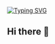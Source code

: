 [![Typing SVG](https://readme-typing-svg.demolab.com/?line=Hey+its+DeMarko+;Second+line+of+text)](https://git.io/typing-svg)

## Hi there 👋

<!--
**demarkoLfulcher/demarkoLfulcher** is a ✨ _special_ ✨ repository because its `README.md` (this file) appears on your GitHub profile.

Here are some ideas to get you started:

- 🔭 I’m currently working on ...
- 🌱 I’m currently learning ...
- 👯 I’m looking to collaborate on ...
- 🤔 I’m looking for help with ...
- 💬 Ask me about ...
- 📫 How to reach me: ...
- 😄 Pronouns: ...
- ⚡ Fun fact: ...
-->
